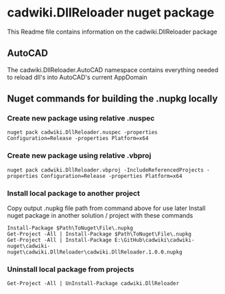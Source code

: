 # cadwiki.DllReloader nuget package
This Readme file contains information on the cadwiki.DllReloader package

## AutoCAD
The cadwiki.DllReloader.AutoCAD namespace contains everything needed to reload dll's into AutoCAD's current AppDomain

## Nuget commands for building the .nupkg locally
### Create new package using relative .nuspec
```
nuget pack cadwiki.DllReloader.nuspec -properties Configuration=Release -properties Platform=x64
```
### Create new package using relative .vbproj
```
nuget pack cadwiki.DllReloader.vbproj -IncludeReferencedProjects -properties Configuration=Release -properties Platform=x64
```

### Install local package to another project
Copy output .nupkg file path from command above for use later
Install nuget package in another solution / project with these commands 

```
Install-Package $Path\ToNuget\File\.nupkg
Get-Project -All | Install-Package $Path\ToNuget\File\.nupkg
Get-Project -All | Install-Package E:\GitHub\cadwiki\cadwiki-nuget\cadwiki-nuget\cadwiki.DllReloader\cadwiki.DllReloader.1.0.0.nupkg
```

### Uninstall local package from projects
```
Get-Project -All | UnInstall-Package cadwiki.DllReloader
```